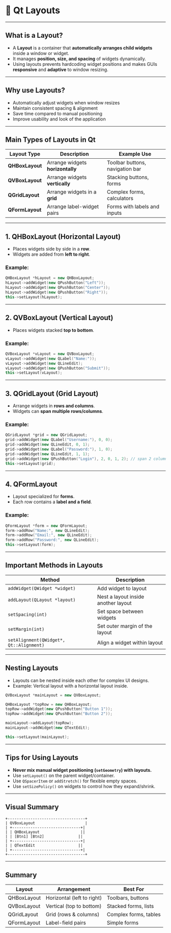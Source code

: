 # 🌟 Qt Layouts

---

## What is a Layout?

* A **Layout** is a container that **automatically arranges child widgets** inside a window or widget.
* It manages **position, size, and spacing** of widgets dynamically.
* Using layouts prevents hardcoding widget positions and makes GUIs **responsive** and **adaptive** to window resizing.

---

## Why use Layouts?

* Automatically adjust widgets when window resizes
* Maintain consistent spacing & alignment
* Save time compared to manual positioning
* Improve usability and look of the application

---

## Main Types of Layouts in Qt

| Layout Type     | Description                      | Example Use                     |
| --------------- | -------------------------------- | ------------------------------- |
| **QHBoxLayout** | Arrange widgets **horizontally** | Toolbar buttons, navigation bar |
| **QVBoxLayout** | Arrange widgets **vertically**   | Stacking buttons, forms         |
| **QGridLayout** | Arrange widgets in a **grid**    | Complex forms, calculators      |
| **QFormLayout** | Arrange label-widget pairs       | Forms with labels and inputs    |

---

## 1. QHBoxLayout (Horizontal Layout)

* Places widgets side by side in a **row**.
* Widgets are added from **left to right**.

### Example:

```cpp
QHBoxLayout *hLayout = new QHBoxLayout;
hLayout->addWidget(new QPushButton("Left"));
hLayout->addWidget(new QPushButton("Center"));
hLayout->addWidget(new QPushButton("Right"));
this->setLayout(hLayout);
```

---

## 2. QVBoxLayout (Vertical Layout)

* Places widgets stacked **top to bottom**.

### Example:

```cpp
QVBoxLayout *vLayout = new QVBoxLayout;
vLayout->addWidget(new QLabel("Name:"));
vLayout->addWidget(new QLineEdit);
vLayout->addWidget(new QPushButton("Submit"));
this->setLayout(vLayout);
```

---

## 3. QGridLayout (Grid Layout)

* Arrange widgets in **rows and columns**.
* Widgets can **span multiple rows/columns**.

### Example:

```cpp
QGridLayout *grid = new QGridLayout;
grid->addWidget(new QLabel("Username:"), 0, 0);
grid->addWidget(new QLineEdit, 0, 1);
grid->addWidget(new QLabel("Password:"), 1, 0);
grid->addWidget(new QLineEdit, 1, 1);
grid->addWidget(new QPushButton("Login"), 2, 0, 1, 2); // span 2 columns
this->setLayout(grid);
```

---

## 4. QFormLayout

* Layout specialized for **forms**.
* Each row contains a **label and a field**.

### Example:

```cpp
QFormLayout *form = new QFormLayout;
form->addRow("Name:", new QLineEdit);
form->addRow("Email:", new QLineEdit);
form->addRow("Password:", new QLineEdit);
this->setLayout(form);
```

---

## Important Methods in Layouts

| Method                                  | Description                         |
| --------------------------------------- | ----------------------------------- |
| `addWidget(QWidget *widget)`            | Add widget to layout                |
| `addLayout(QLayout *layout)`            | Nest a layout inside another layout |
| `setSpacing(int)`                       | Set space between widgets           |
| `setMargin(int)`                        | Set outer margin of the layout      |
| `setAlignment(QWidget*, Qt::Alignment)` | Align a widget within layout        |

---

## Nesting Layouts

* Layouts can be nested inside each other for complex UI designs.
* Example: Vertical layout with a horizontal layout inside.

```cpp
QVBoxLayout *mainLayout = new QVBoxLayout;

QHBoxLayout *topRow = new QHBoxLayout;
topRow->addWidget(new QPushButton("Button 1"));
topRow->addWidget(new QPushButton("Button 2"));

mainLayout->addLayout(topRow);
mainLayout->addWidget(new QTextEdit);

this->setLayout(mainLayout);
```

---

## Tips for Using Layouts

* **Never mix manual widget positioning (`setGeometry`) with layouts.**
* Use `setLayout()` on the parent widget/container.
* Use `QSpacerItem` or `addStretch()` for flexible empty spaces.
* Use `setSizePolicy()` on widgets to control how they expand/shrink.

---

## Visual Summary

```
+----------------------------------+
| QVBoxLayout                      |
| +------------------------------+|
| | QHBoxLayout                  ||
| | [Btn1] [Btn2]               ||
| +------------------------------+|
| | QTextEdit                   ||
| +------------------------------+|
+----------------------------------+
```

---

## Summary

| Layout      | Arrangement                | Best For              |
| ----------- | -------------------------- | --------------------- |
| QHBoxLayout | Horizontal (left to right) | Toolbars, buttons     |
| QVBoxLayout | Vertical (top to bottom)   | Stacked forms, lists  |
| QGridLayout | Grid (rows & columns)      | Complex forms, tables |
| QFormLayout | Label-field pairs          | Simple forms          |
